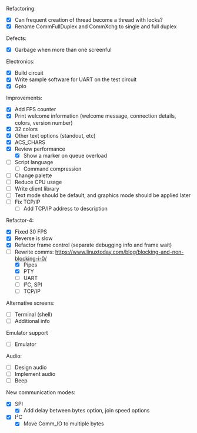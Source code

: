 Refactoring:
  - [x] Can frequent creation of thread become a thread with locks?
  - [x] Rename CommFullDuplex and CommXchg to single and full duplex

Defects:
 - [x] Garbage when more than one screenful

Electronics:
- [x] Build circuit
- [x] Write sample software for UART on the test circuit
- [x] Gpio

Improvements:
  - [x] Add FPS counter
  - [x] Print welcome information (welcome message, connection details, colors, version number)
  - [x] 32 colors
  - [x] Other text options (standout, etc)
  - [x] ACS_CHARS
  - [x] Review performance
    - [x] Show a marker on queue overload
  - [ ] Script language
     - [ ] Command compression
  - [ ] Change palette
  - [ ] Reduce CPU usage
  - [ ] Write client library
  - [ ] Text mode should be default, and graphics mode should be applied later
  - [ ] Fix TCP/IP
      - [ ] Add TCP/IP address to description

Refactor-4:
  - [x] Fixed 30 FPS
  - [x] Reverse is slow
  - [x] Refactor frame control (separate debugging info and frame wait)
  - [ ] Rewrite comms: https://www.linuxtoday.com/blog/blocking-and-non-blocking-i-0/
    - [x] Pipes
    - [x] PTY
    - [ ] UART
    - [ ] I²C, SPI
    - [ ] TCP/IP

Alternative screens:
  - [ ] Terminal (shell)
  - [ ] Additional info

Emulator support
  - [ ] Emulator

Audio:
  - [ ] Design audio
  - [ ] Implement audio
  - [ ] Beep

New communication modes:
- [x] SPI
  - [x] Add delay between bytes option, join speed options
- [x] I²C
  - [x] Move Comm_IO to multiple bytes

